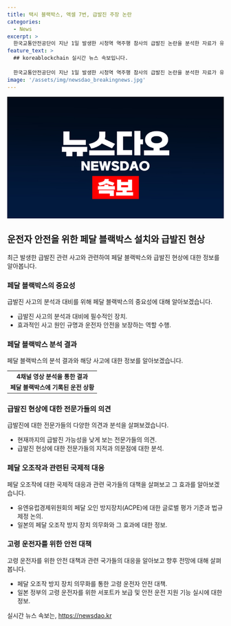 ```yaml
---
title: 택시 블랙박스, 액셀 7번, 급발진 주장 논란
categories:
  - News
excerpt: >
  한국교통안전공단이 지난 1일 발생한 시청역 역주행 참사의 급발진 논란을 분석한 자료가 유엔유럽경제위원회(UNECE) 홈페이지에 게재됐다. 전문가들은 차량 결함으로 급발진이 종종 발생할 수 있고, 급발진을 주장하는 차량에서 페달 블랙박스 영상이 공개된 것은 이번이 처음이라고 지적한다. 또한, 유엔유럽경제위원회는 페달 오인 방지장치(ACPE)에 대한 글로벌 평가 기준과 법규 제정을 논의중이며, 일본은 페달 오조작 방지 장치를 의무화하고 있으며, 고령 운전자를 위한 안전 운전 지원 기능이 있는 서포트카(사포카)를 보급하고 있는 것으로 나타났다.
feature_text: >
  ## koreablockchain 실시간 뉴스 속보입니다.

  한국교통안전공단이 지난 1일 발생한 시청역 역주행 참사의 급발진 논란을 분석한 자료가 유엔유럽경제위원회(UNECE) 홈페이지에 게재됐다. 전문가들은 차량 결함으로 급발진이 종종 발생할 수 있고, 급발진을 주장하는 차량에서 페달 블랙박스 영상이 공개된 것은 이번이 처음이라고 지적한다. 또한, 유엔유럽경제위원회는 페달 오인 방지장치(ACPE)에 대한 글로벌 평가 기준과 법규 제정을 논의중이며, 일본은 페달 오조작 방지 장치를 의무화하고 있으며, 고령 운전자를 위한 안전 운전 지원 기능이 있는 서포트카(사포카)를 보급하고 있는 것으로 나타났다.
image: '/assets/img/newsdao_breakingnews.jpg'
---
```


<p><img src="/assets/img/newsdao_breakingnews.jpg" alt="koreablockchain 속보" /></p>

<h2 data-ke-size="size26">운전자 안전을 위한 페달 블랙박스 설치와 급발진 현상</h2>

<p data-ke-size="size16">최근 발생한 급발진 관련 사고와 관련하여 페달 블랙박스와 급발진 현상에 대한 정보를 알아봅니다.</p>

<h3>페달 블랙박스의 중요성</h3>

<p data-ke-size="size16">급발진 사고의 분석과 대비를 위해 페달 블랙박스의 중요성에 대해 알아보겠습니다.</p>

<ul>
  <li>급발진 사고의 분석과 대비에 필수적인 장치.</li>
  <li>효과적인 사고 원인 규명과 운전자 안전을 보장하는 역할 수행.</li>
</ul>

<h3>페달 블랙박스 분석 결과</h3>

<p data-ke-size="size16">페달 블랙박스의 분석 결과와 해당 사고에 대한 정보를 알아보겠습니다.</p>

<table>
  <tr>
    <td style="text-align: center; height: 17px;"><b>4채널 영상 분석을 통한 결과</b></td>
  </tr>
  <tr>
    <td style="text-align: center; height: 17px;"><b>페달 블랙박스에 기록된 운전 상황</b></td>
  </tr>
</table>

<h3>급발진 현상에 대한 전문가들의 의견</h3>

<p data-ke-size="size16">급발진에 대한 전문가들의 다양한 의견과 분석을 살펴보겠습니다.</p>

<ul>
  <li>현재까지의 급발진 가능성을 낮게 보는 전문가들의 의견.</li>
  <li>급발진 현상에 대한 전문가들의 지적과 의문점에 대한 분석.</li>
</ul>

<h3>페달 오조작과 관련된 국제적 대응</h3>

<p data-ke-size="size16">페달 오조작에 대한 국제적 대응과 관련 국가들의 대책을 살펴보고 그 효과를 알아보겠습니다.</p>

<ul>
  <li>유엔유럽경제위원회의 페달 오인 방지장치(ACPE)에 대한 글로벌 평가 기준과 법규 제정 논의.</li>
  <li>일본의 페달 오조작 방지 장치 의무화와 그 효과에 대한 정보.</li>
</ul>

<h3>고령 운전자를 위한 안전 대책</h3>

<p data-ke-size="size16">고령 운전자를 위한 안전 대책과 관련 국가들의 대응을 알아보고 향후 전망에 대해 살펴봅니다.</p>

<ul>
  <li>페달 오조작 방지 장치 의무화를 통한 고령 운전자 안전 대책.</li>
  <li>일본 정부의 고령 운전자를 위한 서포트카 보급 및 안전 운전 지원 기능 실시에 대한 정보.</li>
</ul>
실시간 뉴스 속보는, <a href="https://newsdao.kr" rel="dofollow">https://newsdao.kr</a>



